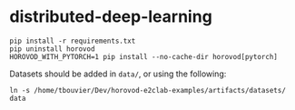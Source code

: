 # distributed-deep-learning

```
pip install -r requirements.txt
pip uninstall horovod
HOROVOD_WITH_PYTORCH=1 pip install --no-cache-dir horovod[pytorch]
```

Datasets should be added in `data/`, or using the following:

```
ln -s /home/tbouvier/Dev/horovod-e2clab-examples/artifacts/datasets/ data
```
